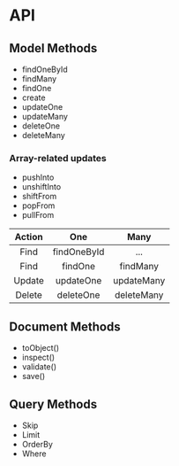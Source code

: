 # API

## Model Methods

- findOneById
- findMany
- findOne
- create
- updateOne
- updateMany
- deleteOne
- deleteMany

### Array-related updates
- pushInto
- unshiftInto
- shiftFrom
- popFrom
- pullFrom


| Action      | One             | Many          |
| :---:       | :---:           | :---:         |
| Find        | findOneById     | ...           |
| Find        | findOne         | findMany      |
| Update      | updateOne       | updateMany    |
| Delete      | deleteOne       | deleteMany    |


## Document Methods

- toObject()
- inspect()
- validate()
- save()

## Query Methods

- Skip
- Limit
- OrderBy
- Where